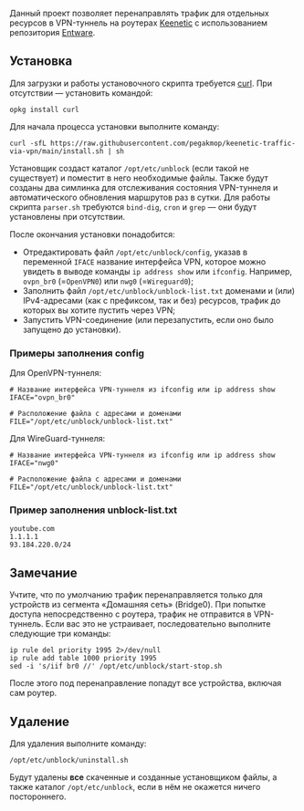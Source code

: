 Данный проект позволяет перенаправлять трафик для отдельных ресурсов в VPN-туннель на роутерах [Keenetic](https://keenetic.ru/) с использованием репозитория [Entware](https://entware.net/).

## Установка
Для загрузки и работы установочного скрипта требуется [curl](https://curl.se/). При отсутствии — установить командой:

```shell
opkg install curl
```

Для начала процесса установки выполните команду:

```shell
curl -sfL https://raw.githubusercontent.com/pegakmop/keenetic-traffic-via-vpn/main/install.sh | sh
```

Установщик создаст каталог `/opt/etc/unblock` (если такой не существует) и поместит в него необходимые файлы. Также будут созданы два симлинка для отслеживания состояния VPN-туннеля и автоматического обновления маршрутов раз в сутки. Для работы скрипта `parser.sh` требуются `bind-dig`, `cron` и `grep` — они будут установлены при отсутствии.

После окончания установки понадобится:
- Отредактировать файл `/opt/etc/unblock/config`, указав в переменной `IFACE` название интерфейса VPN, которое можно увидеть в выводе команды `ip address show` или `ifconfig`. Например, `ovpn_br0` (=`OpenVPN0`) или `nwg0` (=`Wireguard0`);
- Заполнить файл `/opt/etc/unblock/unblock-list.txt` доменами и (или) IPv4-адресами (как с префиксом, так и без) ресурсов, трафик до которых вы хотите пустить через VPN;
- Запустить VPN-соединение (или перезапустить, если оно было запущено до установки).

### Примеры заполнения config
Для OpenVPN-туннеля:

```shell
# Название интерфейса VPN-туннеля из ifconfig или ip address show
IFACE="ovpn_br0"

# Расположение файла с адресами и доменами
FILE="/opt/etc/unblock/unblock-list.txt"
```

Для WireGuard-туннеля:

```shell
# Название интерфейса VPN-туннеля из ifconfig или ip address show
IFACE="nwg0"

# Расположение файла с адресами и доменами
FILE="/opt/etc/unblock/unblock-list.txt"
```

### Пример заполнения unblock-list.txt
```
youtube.com
1.1.1.1
93.184.220.0/24
```

## Замечание
Учтите, что по умолчанию трафик перенаправляется только для устройств из сегмента «Домашняя сеть» (Bridge0). При попытке доступа непосредственно с роутера, трафик не отправится в VPN-туннель. Если вас это не устраивает, последовательно выполните следующие три команды:

```shell
ip rule del priority 1995 2>/dev/null
ip rule add table 1000 priority 1995
sed -i 's/iif br0 //' /opt/etc/unblock/start-stop.sh
```

После этого под перенаправление попадут все устройства, включая сам роутер.

## Удаление
Для удаления выполните команду:

```shell
/opt/etc/unblock/uninstall.sh
```

Будут удалены **все** скаченные и созданные установщиком файлы, а также каталог `/opt/etc/unblock`, если в нём не окажется ничего постороннего.
